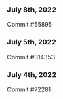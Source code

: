 ### July 8th, 2022

Commit #55895

### July 5th, 2022

Commit #314353


### July 4th, 2022

Commit #72281
